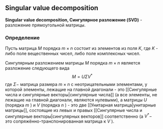 ## Singular value decomposition
**Singular value decomposition, Сингулярное разложение (SVD)** -  разложение прямоугольной матрицы.

### Определение
Пусть матрица $M$ порядка $m \times n$ состоит из элементов из поля $K$, где $K$ - либо поле вещественных чисел, либо поле комплексных чисел.

Сингулярным разложением матрицы $M$ порядка $m \times n$ является разложение следующего вида
$$
M=U \Sigma V^{*}
$$
где $\Sigma-$ матрица размера $m \times n$ с неотрицательными элементами, у которой элементы, лежащие на главной диагонали - это [[Сингулярные числа и сингулярные векторы|сингулярные числа]] (а все элементы, не лежащие на главной диагонали, являются нулевыми), а матрицы $U$ (порядка $m$ ) и $V$ (порядка $n$ ) - это две [[Унитарная матрица|унитарные матрицы]], состоящие из левых и правых [[Сингулярные числа и сингулярные векторы|сингулярных векторов]] соответственно (а $V^{*}-$ это сопряжённо-транспонированная матрица к $V$ ).


